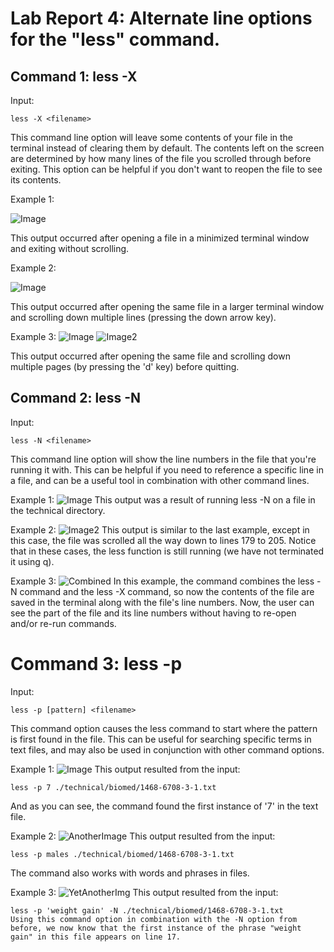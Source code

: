 # Lab Report 4:  Alternate line options for the "less" command.

## Command 1: less -X


Input:
```
less -X <filename>
```
This command line option will leave some contents of your file in the terminal instead of clearing them by default. The contents left on the screen are determined by how many lines of the file you scrolled through before exiting. This option can be helpful if you don't want to reopen the file to see its contents. 

Example 1:

![Image](less-x.JPG)

This output occurred after opening a file in a minimized terminal window and exiting without scrolling.

Example 2:

![Image](less-x2.JPG)

This output occurred after opening the same file in a larger terminal window and scrolling down multiple lines (pressing the down arrow key).

Example 3:
![Image](less-x3.JPG)
![Image2](less-x4.jpg)

This output occurred after opening the same file and scrolling down multiple pages (by pressing the 'd' key) before quitting.


## Command 2: less -N

Input:
```
less -N <filename>
```
This command line option will show the line numbers in the file that you're running it with. This can be helpful if you need to reference a specific line in a file, and can be a useful tool in combination with other command lines.

Example 1:
![Image](less-n.JPG)
This output was a result of running less -N on a file in the technical directory.

Example 2:
![Image2](less-n2.JPG)
This output is similar to the last example, except in this case, the file was scrolled all the way down to lines 179 to 205. Notice that in these cases, the less function is still running (we have not terminated it using q).

Example 3:
![Combined](less-n-x.JPG)
In this example, the command combines the less -N command and the less -X command, so now the contents of the file are saved in the terminal along with the file's line numbers. Now, the user can see the part of the file and its line numbers without having to re-open and/or re-run commands.

# Command 3: less -p

Input:
```
less -p [pattern] <filename>
```

This command option causes the less command to start where the pattern is first found in the file. This can be useful for searching specific terms in text files, and may also be used in conjunction with other command options.

Example 1:
![Image](less-p1.JPG)
This output resulted from the input:
```
less -p 7 ./technical/biomed/1468-6708-3-1.txt
```
And as you can see, the command found the first instance of '7' in the text file.

Example 2:
![AnotherImage](less-p2.JPG)
This output resulted from the input:
```
less -p males ./technical/biomed/1468-6708-3-1.txt
```
The command also works with words and phrases in files.

Example 3:
![YetAnotherImg](less-p3.JPG)
This output resulted from the input:
```
less -p 'weight gain' -N ./technical/biomed/1468-6708-3-1.txt
Using this command option in combination with the -N option from before, we now know that the first instance of the phrase "weight gain" in this file appears on line 17.